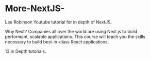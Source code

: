 # More-NextJS-
Lee Robinson Youtube tutorial for in depth of NextJS.

Why Next? Companies all over the world are using Next.js to build performant, scalable applications. This course will teach you the skills necessary to build best-in-class React applications.

13 in Depth tutorials.